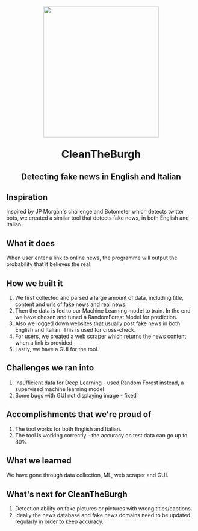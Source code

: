 <h1 align="center"><img src="https://raw.githubusercontent.com/universvm/news_hackathon/master/project_logo.png" width=306 height=347 />

CleanTheBurgh </h1>
<h2 align="center"> Detecting fake news in English and Italian</h2>

## Inspiration

Inspired by JP Morgan's challenge and Botometer which detects twitter bots, we created a similar tool that detects fake news, in both English and Italian.

## What it does

When user enter a link to online news, the programme will output the probability that it believes the real.

## How we built it

1. We first collected and parsed a large amount of data, including title, content and urls of fake news and real news. 
2. Then the data is fed to our Machine Learning model to train. In the end we have chosen and tuned a RandomForest Model for prediction. 
3. Also we logged down websites that usually post fake news in both English and Italian. This is used for cross-check.
4. For users, we created a web scraper which returns the news content when a link is provided. 
5. Lastly, we have a GUI for the tool.

## Challenges we ran into
1. Insufficient data for Deep Learning - used Random Forest instead, a supervised machine learning model
2. Some bugs with GUI not displaying image - fixed

## Accomplishments that we're proud of

1. The tool works for both English and Italian.
2. The tool is working correctly - the accuracy on test data can go up to 80%

## What we learned

We have gone through data collection, ML, web scraper and GUI.

## What's next for CleanTheBurgh
1. Detection ability on fake pictures or pictures with wrong titles/captions.
2. Ideally the news database and fake news domains need to be updated regularly in order to keep accuracy.

